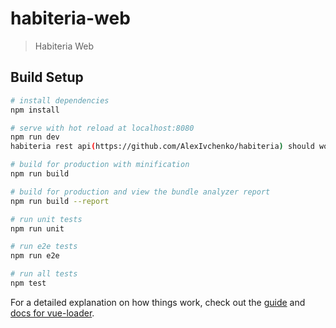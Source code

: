 # habiteria-web

> Habiteria Web

## Build Setup

``` bash
# install dependencies
npm install

# serve with hot reload at localhost:8080
npm run dev
habiteria rest api(https://github.com/AlexIvchenko/habiteria) should work at localhost:8888

# build for production with minification
npm run build

# build for production and view the bundle analyzer report
npm run build --report

# run unit tests
npm run unit

# run e2e tests
npm run e2e

# run all tests
npm test
```

For a detailed explanation on how things work, check out the [guide](http://vuejs-templates.github.io/webpack/) and [docs for vue-loader](http://vuejs.github.io/vue-loader).
